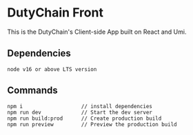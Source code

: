 # DutyChain Front

This is the DutyChain's Client-side App built on React and Umi.

## Dependencies

```
node v16 or above LTS version
```

## Commands

```
npm i					// install dependencies
npm run dev				// Start the dev server
npm run build:prod		// Create production build
npm run preview			// Preview the production build
```
